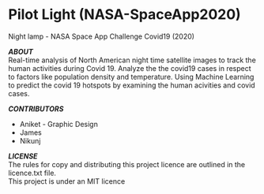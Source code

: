 # Pilot Light (NASA-SpaceApp2020)
Night lamp - NASA Space App Challenge Covid19 (2020)  

***ABOUT***  
Real-time analysis of North American night time satellite images to track the human activities during Covid 19. Analyze the the covid19 cases in respect to factors like population density and temperature. Using Machine Learning  to predict the covid 19 hotspots by examining the human acivities and covid cases. 



***CONTRIBUTORS***  
- Aniket -  Graphic Design      
- James  
- Nikunj  

***LICENSE***  
The rules for copy and distributing this project licence are outlined in the licence.txt file.  
This project is under an MIT licence  


